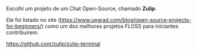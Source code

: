 Escolhi um projeto de um Chat Open-Source, chamado **Zulip**.

Ele foi listado no site (https://www.upgrad.com/blog/open-source-projects-for-beginners/) como um dos melhores projetos FLOSS para iniciantes contribuirem.

https://github.com/zulip/zulip-terminal
